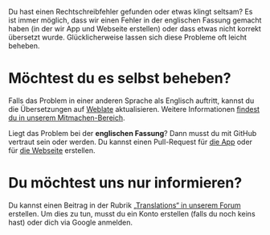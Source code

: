 Du hast einen Rechtschreibfehler gefunden oder etwas klingt seltsam? Es ist immer möglich, dass wir einen Fehler in der englischen Fassung gemacht haben (in der wir App und Webseite erstellen) oder dass etwas nicht korrekt übersetzt wurde. Glücklicherweise lassen sich diese Probleme oft leicht beheben.

# Möchtest du es selbst beheben?

Falls das Problem in einer anderen Sprache als Englisch auftritt, kannst du die Übersetzungen auf [Weblate](https://hosted.weblate.org/projects/antennapod/) aktualisieren. Weitere Informationen [findest du in unserem Mitmachen-Bereich](/contribute/translate).

Liegt das Problem bei der **englischen Fassung**? Dann musst du mit GitHub vertraut sein oder werden. Du kannst einen Pull-Request für [die App](https://github.com/AntennaPod/AntennaPod/) oder für [die Webseite](https://github.com/AntennaPod/antennapod.github.io) erstellen.

# Du möchtest uns nur informieren?

Du kannst einen Beitrag in der Rubrik [„Translations“ in unserem Forum](https://forum.antennapod.org/c/translations/11) erstellen. Um dies zu tun, musst du ein Konto erstellen (falls du noch keins hast) oder dich via Google anmelden.
